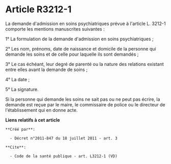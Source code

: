 # Article R3212-1

La demande d'admission en soins psychiatriques prévue à l'article L. 3212-1 comporte les mentions manuscrites suivantes : 

1° La formulation de la demande d'admission en soins psychiatriques ; 

2° Les nom, prénoms, date de naissance et domicile de la personne qui demande les soins et de celle pour laquelle ils sont
demandés ; 

3° Le cas échéant, leur degré de parenté ou la nature des relations existant entre elles avant la demande de soins ; 

4° La date ; 

5° La signature. 

Si la personne qui demande les soins ne sait pas ou ne peut pas écrire, la demande est reçue par le maire, le commissaire de
police ou le directeur de l'établissement qui en donne acte.

**Liens relatifs à cet article**

	**Créé par**:

	  - Décret n°2011-847 du 18 juillet 2011 - art. 3

	**Cite**:

	  - Code de la santé publique - art. L3212-1 (VD)
